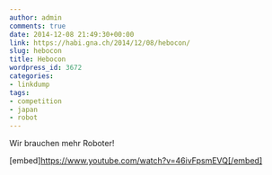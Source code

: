 ```yaml
---
author: admin
comments: true
date: 2014-12-08 21:49:30+00:00
link: https://habi.gna.ch/2014/12/08/hebocon/
slug: hebocon
title: Hebocon
wordpress_id: 3672
categories:
- linkdump
tags:
- competition
- japan
- robot
---
```


Wir brauchen mehr Roboter!



[embed]https://www.youtube.com/watch?v=46ivFpsmEVQ[/embed]
